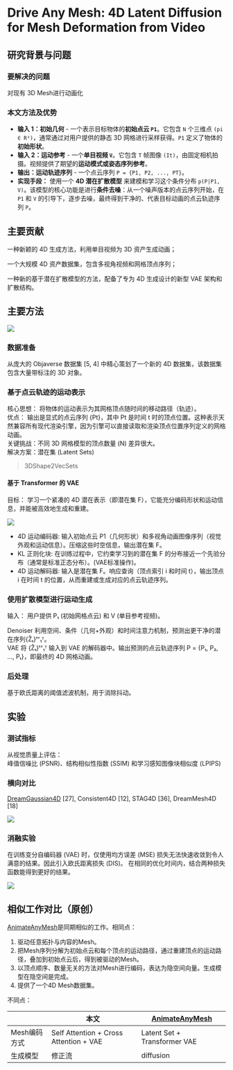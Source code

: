 # Drive Any Mesh: 4D Latent Diffusion for Mesh Deformation from Video

## 研究背景与问题

### 要解决的问题

对现有 3D Mesh进行动画化

### 本文方法及优势

*   **输入 1：初始几何** - 一个表示目标物体的**初始点云 `P1`**。它包含 `N` 个三维点 `(pi ∈ R³)`，通常通过对用户提供的静态 3D 网格进行采样获得。`P1` 定义了物体的**初始形状**。
*   **输入 2：运动参考** - 一个**单目视频 `V`**。它包含 `T` 帧图像 `(It)`，由固定相机拍摄。视频提供了期望的**运动模式或姿态序列参考**。
*   **输出：运动轨迹序列** - 一个点云序列 `P = {P1, P2, ..., PT}`。
*   **实现手段：** 使用一个 **4D 潜在扩散模型** 来建模和学习这个条件分布 `p(P|P1, V)`。该模型的核心功能是进行**条件去噪**：从一个噪声版本的点云序列开始，在 `P1` 和 `V` 的引导下，逐步去噪，最终得到干净的、代表目标动画的点云轨迹序列 `P`。


## 主要贡献

一种新颖的 4D 生成方法，利用单目视频为 3D 资产生成动画；

一个大规模 4D 资产数据集，包含多视角视频和网格顶点序列；

一种新的基于潜在扩散模型的方法，配备了专为 4D 生成设计的新型 VAE 架构和扩散结构。

## 主要方法

![](./assets/110-图1.png) 

### 数据准备

从庞大的 Objaverse 数据集 [5, 4] 中精心策划了一个新的 4D 数据集，该数据集包含大量带标注的 3D 对象。

### 基于点云轨迹的运动表示

核心思想： 将物体的运动表示为其网格顶点随时间的移动路径（轨迹）。  
优点： 输出是显式的点云序列 {Pt}，其中 Pt 是时间 t 时的顶点位置。这种表示天然兼容所有现代渲染引擎，因为引擎可以直接读取和渲染顶点位置序列定义的网格动画。  
关键挑战：不同 3D 网格模型的顶点数量 (N) 差异很大。  
解决方案：潜在集 (Latent Sets)  
>  3DShape2VecSets

#### 基于 Transformer 的 VAE

目标： 学习一个紧凑的 4D 潜在表示（即潜在集 F），它能充分编码形状和运动信息，并能被高效地生成和重建。  

![](./assets/110-图2.png) 

- 4D 运动编码器: 输入初始点云 P1（几何形状）和多视角动画图像序列（视觉外观和运动信息）。压缩这些时空信息，输出潜在集 F。
- KL 正则化块: 在训练过程中，它约束学习到的潜在集 F 的分布接近一个先验分布（通常是标准正态分布）。(VAE标准操作)。
- 4D 运动解码器: 输入是潜在集 F。响应查询（顶点索引 i 和时间 t），输出顶点 i 在时间 t 的位置，从而重建或生成对应的点云轨迹序列。  

### 使用扩散模型进行运动生成

输入： 用户提供 P₁ (初始网格点云) 和 V (单目参考视频)。

Denoiser 利用空间、条件（几何+外观）和时间注意力机制，预测出更干净的潜在序列{Ẑₜ}ᵗ⁼₁ᵀ。  
VAE 将 {Ẑₜ}ᵗ⁼₁ᵀ 输入到 VAE 的解码器中。输出预测的点云轨迹序列 P = {P₁, P₂, ..., Pₜ}，即最终的 4D 网格动画。

### 后处理

基于欧氏距离的阈值滤波机制，用于消除抖动。  

## 实验

### 测试指标

从视觉质量上评估：  
峰值信噪比 (PSNR)、结构相似性指数 (SSIM) 和学习感知图像块相似度 (LPIPS)

### 横向对比

[DreamGaussian4D](./111.md) [27],
Consistent4D [12],
STAG4D [36],
DreamMesh4D [18]

![](./assets/110-表1.png) 

### 消融实验

在训练变分自编码器 (VAE) 时，仅使用均方误差 (MSE) 损失无法快速收敛到令人满意的结果。因此引入欧氏距离损失 (DIS)。 在相同的优化时间内，结合两种损失函数能得到更好的结果。

![](./assets/110-表2.png) 

## 相似工作对比（原创）

[AnimateAnyMesh](./109.md)是同期相似的工作。相同点：
1. 驱动任意拓扑与内容的Mesh。
2. 把Mesh序列分解为初始点云和每个顶点的运动路径，通过重建顶点的运动路径，叠加到初始点云后，得到被驱动的Mesh。
3. 以顶点顺序、数量无关的方法对Mesh进行编码，表达为隐空间向量。生成模型在隐空间是完成。
4. 提供了一个4D Mesh数据集。  

不同点：

||本文|[AnimateAnyMesh](./109.md)|
|---|---|---|
|Mesh编码方式|Self Attention + Cross Attention + VAE|Latent Set + Transformer VAE|
|生成模型|修正流|diffusion|